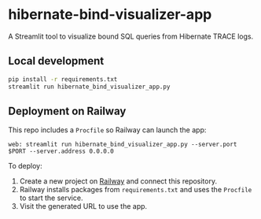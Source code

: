 # hibernate-bind-visualizer-app

A Streamlit tool to visualize bound SQL queries from Hibernate TRACE logs.

## Local development

```bash
pip install -r requirements.txt
streamlit run hibernate_bind_visualizer_app.py
```

## Deployment on Railway

This repo includes a `Procfile` so Railway can launch the app:

```
web: streamlit run hibernate_bind_visualizer_app.py --server.port $PORT --server.address 0.0.0.0
```

To deploy:

1. Create a new project on [Railway](https://railway.app) and connect this repository.
2. Railway installs packages from `requirements.txt` and uses the `Procfile` to start the service.
3. Visit the generated URL to use the app.

